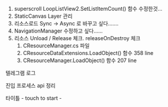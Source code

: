 
1. superscroll 
	LoopListView2.SetListItemCount() 함수 수정한것...
2. StaticCanvas Layer 관리
3. 리소스로드 Sync -> Async 로 바꾸고 싶다.......
4. NavigationManager 수정하고 싶다......
5. 리소스 Unload / Release 체크. releaseOnDestroy 체크
	1. CResourceManager.cs 파일
	2. CResourceDataExtensions.LoadObject() 함수   358 line 
	3. CResourceManager.LoadObject() 함수   207 line 


텔레그램 로그 




진입 프로세스  api 정리


타이틀 - touch to start -